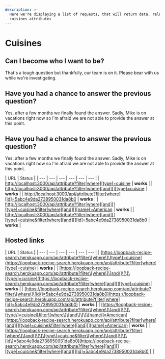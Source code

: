 ```yaml
---
description: >-
  Here we're displaying a list of requests, that will return data, related to
  cuisines attributes
---
```


# Cuisines

## Can I become who I want to be?

That's a tough question but thankfully, our team is on it. Please bear with us while we're investigating.

## Have you had a chance to answer the previous question?

Yes, after a few months we finally found the answer. Sadly, Mike is on vacations right now so I'm afraid we are not able to provide the answer at this point.



## Have you had a chance to answer the previous question?

Yes, after a few months we finally found the answer. Sadly, Mike is on vacations right now so I'm afraid we are not able to provide the answer at this point.

| URL | Status |
| --- | --- | --- | --- | --- | --- |
| ​[http://localhost:3000/api/attribute?filter\[where\]\[type\]=cuisine](http://localhost:3000/api/attribute?filter[where][type]=cuisine) | **works** |
| ​[http://localhost:3000/api/attribute?filter\[where\]\[and\]\[\]\[type\]=cuisine](http://localhost:3000/api/attribute?filter[where][and][][type]=cuisine) | **works** |
| ​[http://localhost:3000/api/attribute?filter\[where\]\[id\]=5abc4e9da2738950031da8b0](http://localhost:3000/api/attribute?filter[where][id]=5abc4e9da2738950031da8b0) | **works** |
| [http://localhost:3000/api/attribute?filter\[where\]\[and\]\[\]\[type\]=cuisine&filter\[where\]\[and\]\[\]\[name\]=American](http://localhost:3000/api/attribute?filter[where][and][][type]=cuisine&filter[where][and][][name]=American) | **works** |
| [http://localhost:3000/api/attribute?filter\[where\]\[and\]\[\]\[type\]=cuisine&filter\[where\]\[and\]\[\]\[id\]=5abc4e9da2738950031da8b0](http://localhost:3000/api/attribute?filter[where][and][][type]=cuisine&filter[where][and][][id]=5abc4e9da2738950031da8b0) | **works** |

## Hosted links

| URL | Status |
| --- | --- | --- | --- | --- | --- |
| [https://loopback-recipe-search.herokuapp.com/api/attribute?filter\[where\]\[type\]=cuisine](https://loopback-recipe-search.herokuapp.com/api/attribute?filter[where][type]=cuisine) | **works** |
| ​[https://loopback-recipe-search.herokuapp.com/api/attribute?filter\[where\]\[and\]\[\]\[type\]=cuisine](https://loopback-recipe-search.herokuapp.com/api/attribute?filter[where][and][][type]=cuisine) | **works** |
| ​[https://loopback-recipe-search.herokuapp.com/api/attribute?filter\[where\]\[id\]=5abc4e9da2738950031da8b0](https://loopback-recipe-search.herokuapp.com/api/attribute?filter[where][id]=5abc4e9da2738950031da8b0) | **works** |
| [https://loopback-recipe-search.herokuapp.com/api/attribute?filter\[where\]\[and\]\[\]\[type\]=cuisine&filter\[where\]\[and\]\[\]\[name\]=American](https://loopback-recipe-search.herokuapp.com/api/attribute?filter[where][and][][type]=cuisine&filter[where][and][][name]=American) | **works** |
| [https://loopback-recipe-search.herokuapp.com/api/attribute?filter\[where\]\[and\]\[\]\[type\]=cuisine&filter\[where\]\[and\]\[\]\[id\]=5abc4e9da2738950031da8b0](https://loopback-recipe-search.herokuapp.com/api/attribute?filter[where][and][][type]=cuisine&filter[where][and][][id]=5abc4e9da2738950031da8b0) |  |

